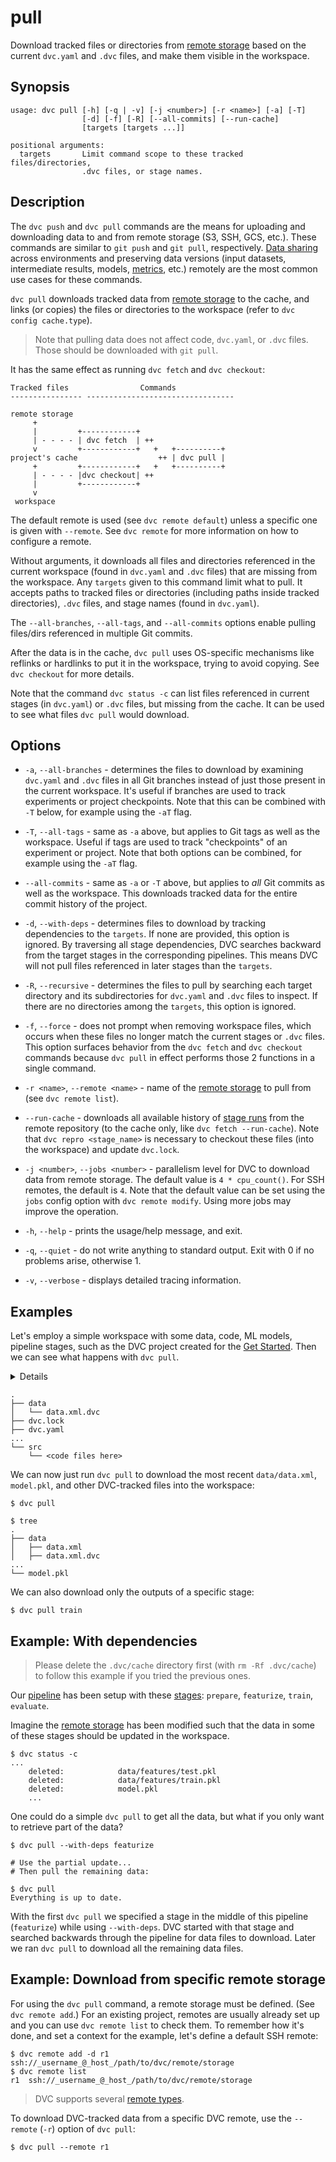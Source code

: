 # pull

Download tracked files or directories from
[remote storage](/doc/command-reference/remote) based on the current `dvc.yaml`
and `.dvc` files, and make them visible in the <abbr>workspace</abbr>.

## Synopsis

```usage
usage: dvc pull [-h] [-q | -v] [-j <number>] [-r <name>] [-a] [-T]
                [-d] [-f] [-R] [--all-commits] [--run-cache]
                [targets [targets ...]]

positional arguments:
  targets       Limit command scope to these tracked files/directories,
                .dvc files, or stage names.
```

## Description

The `dvc push` and `dvc pull` commands are the means for uploading and
downloading data to and from remote storage (S3, SSH, GCS, etc.). These commands
are similar to `git push` and `git pull`, respectively.
[Data sharing](/doc/use-cases/sharing-data-and-model-files) across environments
and preserving data versions (input datasets, intermediate results, models,
[metrics](/doc/command-reference/metrics), etc.) remotely are the most common
use cases for these commands.

`dvc pull` downloads tracked data from
[remote storage](/doc/command-reference/remote) to the <abbr>cache</abbr>, and
links (or copies) the files or directories to the <abbr>workspace</abbr> (refer
to `dvc config cache.type`).

> Note that pulling data does not affect code, `dvc.yaml`, or `.dvc` files.
> Those should be downloaded with `git pull`.

It has the same effect as running `dvc fetch` and `dvc checkout`:

```
Tracked files                Commands
---------------- ---------------------------------

remote storage
     +
     |         +------------+
     | - - - - | dvc fetch  | ++
     v         +------------+   +   +----------+
project's cache                  ++ | dvc pull |
     +         +------------+   +   +----------+
     | - - - - |dvc checkout| ++
     |         +------------+
     v
 workspace
```

The default remote is used (see `dvc remote default`) unless a specific one is
given with `--remote`. See `dvc remote` for more information on how to configure
a remote.

Without arguments, it downloads all files and directories referenced in the
current workspace (found in `dvc.yaml` and `.dvc` files) that are missing from
the workspace. Any `targets` given to this command limit what to pull. It
accepts paths to tracked files or directories (including paths inside tracked
directories), `.dvc` files, and stage names (found in `dvc.yaml`).

The `--all-branches`, `--all-tags`, and `--all-commits` options enable pulling
files/dirs referenced in multiple Git commits.

After the data is in the <abbr>cache</abbr>, `dvc pull` uses OS-specific
mechanisms like reflinks or hardlinks to put it in the workspace, trying to
avoid copying. See `dvc checkout` for more details.

Note that the command `dvc status -c` can list files referenced in current
stages (in `dvc.yaml`) or `.dvc` files, but missing from the cache. It can be
used to see what files `dvc pull` would download.

## Options

- `-a`, `--all-branches` - determines the files to download by examining
  `dvc.yaml` and `.dvc` files in all Git branches instead of just those present
  in the current workspace. It's useful if branches are used to track
  experiments or project checkpoints. Note that this can be combined with `-T`
  below, for example using the `-aT` flag.

- `-T`, `--all-tags` - same as `-a` above, but applies to Git tags as well as
  the workspace. Useful if tags are used to track "checkpoints" of an experiment
  or project. Note that both options can be combined, for example using the
  `-aT` flag.

- `--all-commits` - same as `-a` or `-T` above, but applies to _all_ Git commits
  as well as the workspace. This downloads tracked data for the entire commit
  history of the project.

- `-d`, `--with-deps` - determines files to download by tracking dependencies to
  the `targets`. If none are provided, this option is ignored. By traversing all
  stage dependencies, DVC searches backward from the target stages in the
  corresponding pipelines. This means DVC will not pull files referenced in
  later stages than the `targets`.

- `-R`, `--recursive` - determines the files to pull by searching each target
  directory and its subdirectories for `dvc.yaml` and `.dvc` files to inspect.
  If there are no directories among the `targets`, this option is ignored.

- `-f`, `--force` - does not prompt when removing workspace files, which occurs
  when these files no longer match the current stages or `.dvc` files. This
  option surfaces behavior from the `dvc fetch` and `dvc checkout` commands
  because `dvc pull` in effect performs those 2 functions in a single command.

- `-r <name>`, `--remote <name>` - name of the
  [remote storage](/doc/command-reference/remote) to pull from (see
  `dvc remote list`).

- `--run-cache` - downloads all available history of
  [stage runs](/doc/user-guide/project-structure/internal-files#run-cache) from
  the remote repository (to the cache only, like `dvc fetch --run-cache`). Note
  that `dvc repro <stage_name>` is necessary to checkout these files (into the
  workspace) and update `dvc.lock`.

- `-j <number>`, `--jobs <number>` - parallelism level for DVC to download data
  from remote storage. The default value is `4 * cpu_count()`. For SSH remotes,
  the default is `4`. Note that the default value can be set using the `jobs`
  config option with `dvc remote modify`. Using more jobs may improve the
  operation.

- `-h`, `--help` - prints the usage/help message, and exit.

- `-q`, `--quiet` - do not write anything to standard output. Exit with 0 if no
  problems arise, otherwise 1.

- `-v`, `--verbose` - displays detailed tracing information.

## Examples

Let's employ a simple <abbr>workspace</abbr> with some data, code, ML models,
pipeline stages, such as the <abbr>DVC project</abbr> created for the
[Get Started](/doc/tutorials/get-started). Then we can see what happens with
`dvc pull`.

<details>

### Click and expand to setup the project

Start by cloning our example repo if you don't already have it:

```dvc
$ git clone https://github.com/iterative/example-get-started
$ cd example-get-started
```

</details>

```dvc
.
├── data
│   └── data.xml.dvc
├── dvc.lock
├── dvc.yaml
...
└── src
    └── <code files here>
```

We can now just run `dvc pull` to download the most recent `data/data.xml`,
`model.pkl`, and other DVC-tracked files into the <abbr>workspace</abbr>:

```dvc
$ dvc pull

$ tree
.
├── data
│   ├── data.xml
│   ├── data.xml.dvc
...
└── model.pkl
```

We can also download only the <abbr>outputs</abbr> of a specific stage:

```dvc
$ dvc pull train
```

## Example: With dependencies

> Please delete the `.dvc/cache` directory first (with `rm -Rf .dvc/cache`) to
> follow this example if you tried the previous ones.

Our [pipeline](/doc/command-reference/dag) has been setup with these
[stages](/doc/command-reference/run): `prepare`, `featurize`, `train`,
`evaluate`.

Imagine the [remote storage](/doc/command-reference/remote) has been modified
such that the data in some of these stages should be updated in the
<abbr>workspace</abbr>.

```dvc
$ dvc status -c
...
	deleted:            data/features/test.pkl
	deleted:            data/features/train.pkl
	deleted:            model.pkl
	...
```

One could do a simple `dvc pull` to get all the data, but what if you only want
to retrieve part of the data?

```dvc
$ dvc pull --with-deps featurize

# Use the partial update...
# Then pull the remaining data:

$ dvc pull
Everything is up to date.
```

With the first `dvc pull` we specified a stage in the middle of this pipeline
(`featurize`) while using `--with-deps`. DVC started with that stage and
searched backwards through the pipeline for data files to download. Later we ran
`dvc pull` to download all the remaining data files.

## Example: Download from specific remote storage

For using the `dvc pull` command, a remote storage must be defined. (See
`dvc remote add`.) For an existing <abbr>project</abbr>, remotes are usually
already set up and you can use `dvc remote list` to check them. To remember how
it's done, and set a context for the example, let's define a default SSH remote:

```dvc
$ dvc remote add -d r1 ssh://_username_@_host_/path/to/dvc/remote/storage
$ dvc remote list
r1	ssh://_username_@_host_/path/to/dvc/remote/storage
```

> DVC supports several
> [remote types](/doc/command-reference/remote/add#supported-storage-types).

To download DVC-tracked data from a specific DVC remote, use the `--remote`
(`-r`) option of `dvc pull`:

```dvc
$ dvc pull --remote r1
```
